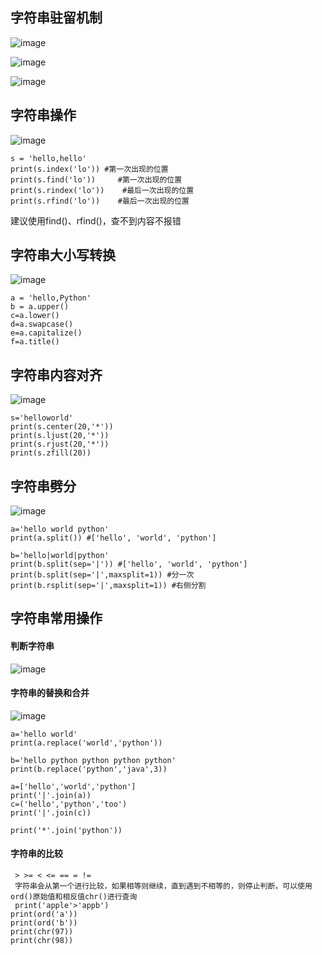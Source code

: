 ## 字符串驻留机制
![image](https://user-images.githubusercontent.com/71583369/149766172-9e74abb0-54be-45f5-85a5-a713c15bf91d.png)

![image](https://user-images.githubusercontent.com/71583369/149770143-c59cf281-3393-42cf-ab9d-b9a3d950a70e.png)

![image](https://user-images.githubusercontent.com/71583369/149770769-6fc80715-7f26-4561-a3fb-7f3f5cf7a9b7.png)

## 字符串操作
![image](https://user-images.githubusercontent.com/71583369/149770973-a11ebfa4-d486-4d2c-bc11-44adcb2f3d12.png)
```
s = 'hello,hello'
print(s.index('lo')) #第一次出现的位置
print(s.find('lo'))     #第一次出现的位置
print(s.rindex('lo'))    #最后一次出现的位置
print(s.rfind('lo'))    #最后一次出现的位置
```
建议使用find()、rfind()，查不到内容不报错
## 字符串大小写转换
![image](https://user-images.githubusercontent.com/71583369/149774090-ff9b7fc4-dfc4-4190-83d2-303a0f045954.png)
```
a = 'hello,Python'
b = a.upper()
c=a.lower()
d=a.swapcase()
e=a.capitalize()
f=a.title()
```
## 字符串内容对齐
![image](https://user-images.githubusercontent.com/71583369/149777613-91c0cfee-55e3-481b-9a67-1a72c93bf880.png)
```
s='helloworld'
print(s.center(20,'*'))
print(s.ljust(20,'*'))
print(s.rjust(20,'*'))
print(s.zfill(20))
```
## 字符串劈分
![image](https://user-images.githubusercontent.com/71583369/149889620-6d6362db-0e39-4285-935c-6b1e3b936fdd.png)

```
a='hello world python'
print(a.split()) #['hello', 'world', 'python']

b='hello|world|python'
print(b.split(sep='|')) #['hello', 'world', 'python']
print(b.split(sep='|',maxsplit=1)) #分一次
print(b.rsplit(sep='|',maxsplit=1)) #右侧分割
```
## 字符串常用操作
#### 判断字符串
![image](https://user-images.githubusercontent.com/71583369/149895522-2a867998-5ec0-47ec-b142-e0a31455b1ec.png)
#### 字符串的替换和合并
![image](https://user-images.githubusercontent.com/71583369/149896476-4aabf17e-5301-47f8-99fd-849ea7d2379e.png)
```
a='hello world'
print(a.replace('world','python'))

b='hello python python python python'
print(b.replace('python','java',3))

a=['hello','world','python']
print('|'.join(a))
c=('hello','python','too')
print('|'.join(c))

print('*'.join('python'))
```
#### 字符串的比较
```
 > >= < <= == = !=
 字符串会从第一个进行比较，如果相等则继续，直到遇到不相等的，则停止判断，可以使用ord()原始值和相反值chr()进行查询
 print('apple'>'appb')
print(ord('a'))
print(ord('b'))
print(chr(97))
print(chr(98))
```

